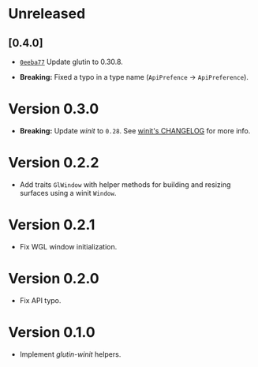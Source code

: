 # Unreleased

## \[0.4.0]

- [`0eeba77`](https://github.com/tauri-apps/glutin/commit/0eeba77ad727e3d4a40291c670b023857654be31) Update glutin to 0.30.8.

<!---->

- **Breaking:** Fixed a typo in a type name (`ApiPrefence` -> `ApiPreference`).

# Version 0.3.0

- **Breaking:** Update *winit* to `0.28`. See [winit's CHANGELOG](https://github.com/rust-windowing/winit/releases/tag/v0.28.0) for more info.

# Version 0.2.2

- Add traits `GlWindow` with helper methods for building and resizing surfaces using a winit `Window`.

# Version 0.2.1

- Fix WGL window initialization.

# Version 0.2.0

- Fix API typo.

# Version 0.1.0

- Implement *glutin-winit* helpers.
